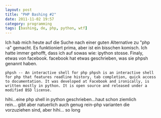 ```yaml
---
layout: post
title: "PHP Bashing #2"
date: 2011-11-02 19:57
category: programming
tags: [bashing, de, php, python, wtf]
---
```


Ich hab mich heute auf die Suche nach einer guten Alternative zu "php           
-a" gemacht. Es funktioniert prima, aber ist ein bisschen komisch. Ich          
hatte immer gehofft, dass ich auf sowas wie: ipython stosse. Finaly,            
etwas von facebook. facebook hat etwas geschrieben, was sie phpsh               
genannt haben.                                                                  
                                                                                
    phpsh -- An interactive shell for php phpsh is an interactive shell         
    for php that features readline history, tab completion, quick access        
    to documentation. It was developed at Facebook and ironically, is           
    written mostly in python. It is open source and released under a            
    modified BSD license.                                                       
                                                                                
hihi...eine php shell in python geschrieben...haut schon ziemlich               
rein... gibt aber natuerlich auch genug rein-php varianten die                  
vorzuziehen sind, aber hihi... so long
